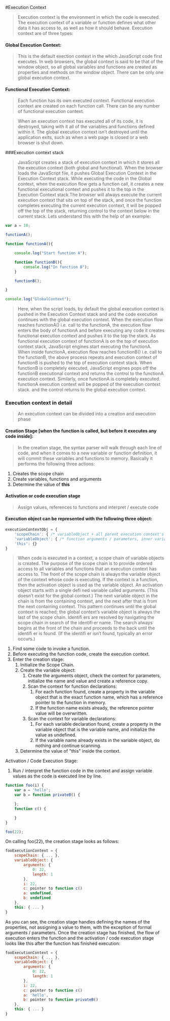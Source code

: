 #Execution Context

>Execution context is the environment in which the code is executed. The execution context of a variable or function defines what 
>other data it has access to, as well as how it should behave. Execution context are of three types:

#### Global Execution Context: 
>This is the default exection context in the which JavaScript code first executes. 
>In web browsers, the global context is said to be that of the window object, so all global variables
>and functions are created as properties and methods on the window object.
>There can be only one global execution context. 

#### Functional Execution Context:
>Each function has its own executed context. Functional execution context are created on each function call. 
>There can be any number of functional execution context.

>When an execution context has executed all of its code, it is destroyed, taking with it all of the variables and functions
>defined within it. The global execution context isn’t destroyed until the application exits, such as when a web
>page is closed or a web browser is shut down.

###Execution context stack
>JavaScript creates a stack of execution context in which it stores all the execution context (both global and functional). 
>When the browser loads the JavaScript file, it pushes Global Execution Context in the Execution Context stack.
>While executing the code in the Global context, when the execution flow gets a function call, it creates a new functional executional 
>context and pushes it to the top in the Execution Context stack.The browser will always execute the current 
>execution context that sits on top of the stack, and once the function completes executing the current execution context, 
>it will be popped off the top of the stack, returning control to the context below in the current stack. 
>Lets understand this with the help of an example:

```javascript
var a = 10;

functionA();

function functionA(){

	console.log("Start function A");

	function functionB(){
		console.log("In function B");
	}

	functionB();

}

console.log("GlobalContext");
```
>Here, when the script loads, by default the global execution context is pushed in the Execution Context stack and
>and the code execution continues with the global execution context. 
>When the execution flow reaches functionA() i.e. call to the functionA, the execution flow enters the body of functionA
>and before executing any code it creates functional execution context and pushes it to the top the stack. 
>As functional execution context of functionA is on the top of execution context stack, JavaScript engines start executing the 
>functionA.
>When inside functionA, execution flow reaches functionB() i.e. call to the functionB, the above process repeats and 
>execution context of functionB is pushed to the top of execution context stack. 
>When functionB is completely executed, JavaScript engines pops off the functionB executional context and returns the 
>control to the functionA execution context.
>Similarly, once functionA is completely executed. functionA execution context will be popped of the execution context stack.
>and the control returns to the global execution context. 

### Execution context in detail
>An execution context can be divided into a creation and execution phase

#### Creation Stage [when the function is called, but before it executes any code inside]:
>In the creation stage, the syntax parser will walk through each line of code, and when it comes to a new variable or function definition, it will commit these variables and functions to memory. Basically it performs the following three actions:
1. Creates the scope chain
2. Create variables, functions and arguments
3. Determine the value of **this**

#### Activation or code execution stage
> Assign values, references to functions and interpret / execute code

#### Execution object can be represented with the following three object:

```javascript
executionContextObj = {
    'scopeChain': { /* variableObject + all parent execution context's variableObject */ },
    'variableObject': { /* function arguments / parameters, inner variable and function declarations */ },
    'this': {}
}
```
>When code is executed in a context, a scope chain of variable objects is created. The purpose of the
>scope chain is to provide ordered access to all variables and functions that an execution context has
>access to. The front of the scope chain is always the variable object of the context whose code is
>executing. If the context is a function, then the activation object is used as the variable object. An
>activation object starts with a single defi ned variable called arguments. (This doesn’t exist for the
>global context.) The next variable object in the chain is from the containing context, and the next
>after that is from the next containing context. This pattern continues until the global context is
>reached; the global context’s variable object is always the last of the scope chain.
>Identifi ers are resolved by navigating the scope chain in search of the identifi er name. The search
>always begins at the front of the chain and proceeds to the back until the identifi er is found. (If the
>identifi er isn’t found, typically an error occurs.)

1. Find some code to invoke a function.
2. Before executing the function code, create the  execution context.
3. Enter the creation stage:
	1. Initialize the Scope Chain.
	2. Create the variable object:
		1. Create the arguments object, check the context for parameters, initialize the name and value and create a reference copy.
		2. Scan the context for function declarations:
			1. For each function found, create a property in the  variable object that is the exact function name, which has a reference pointer to the function in memory.
			2. If the function name exists already, the reference pointer value will be overwritten.
		3. Scan the context for variable declarations:
			1. For each variable declaration found, create a property in the variable object that is the variable name, and initialize the value as undefined.
			2. If the variable name already exists in the  variable object, do nothing and continue scanning.
	3. Determine the value of "this" inside the context.
	
Activation / Code Execution Stage:
1. Run / interpret the function code in the context and assign variable values as the code is executed line by line.

```javascript
function foo(i) {
    var a = 'hello';
    var b = function privateB() {

    };
    function c() {

    }
}

foo(22);
```
On calling foo(22), the creation stage looks as follows:

```javascript
fooExecutionContext = {
    scopeChain: { ... },
    variableObject: {
        arguments: {
            0: 22,
            length: 1
        },
        i: 22,
        c: pointer to function c()
        a: undefined,
        b: undefined
    },
    this: { ... }
}
```

As you can see, the creation stage handles defining the names of the properties, not assigning a value to them, with the exception of formal arguments / parameters. Once the creation stage has finished, the flow of execution enters the function and the activation / code execution stage looks like this after the function has finished execution:

```javascript
fooExecutionContext = {
    scopeChain: { ... },
    variableObject: {
        arguments: {
            0: 22,
            length: 1
        },
        i: 22,
        c: pointer to function c()
        a: 'hello',
        b: pointer to function privateB()
    },
    this: { ... }
}
```







